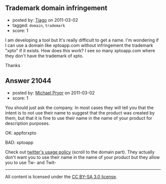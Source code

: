 ## Trademark domain infringement

- posted by: [Tiago](https://stackexchange.com/users/-1/359-tiago) on 2011-03-02
- tagged: `domain`, `trademark`
- score: 1

I am developing a tool but It's really difficult to get a name. I'm wondering if I can use a domain like xptoapp.com without infringement the trademark "xpto" if it exists. How does this work? I see so many xptoapp.com where they don't have the trademark of xpto.

Thanks


## Answer 21044

- posted by: [Michael Pryor](https://stackexchange.com/users/-1/130-michael-pryor) on 2011-03-02
- score: 1

<p>You should just ask the company.  In most cases they will tell you that the intent is to not use their name to suggest that the product was created by them, but that it is fine to use their name in the name of your product for description purposes.</p>

<p>OK: appforxpto</p>

<p>BAD: xptoapp</p>

<p>Check out <a href="http://support.twitter.com/entries/77641" rel="nofollow">twitter's usage policy</a> (scroll to the domain part).  They actually don't want you to use their name in the name of your product but they allow you to use Tw- and Twit-</p>




---

All content is licensed under the [CC BY-SA 3.0 license](https://creativecommons.org/licenses/by-sa/3.0/).
